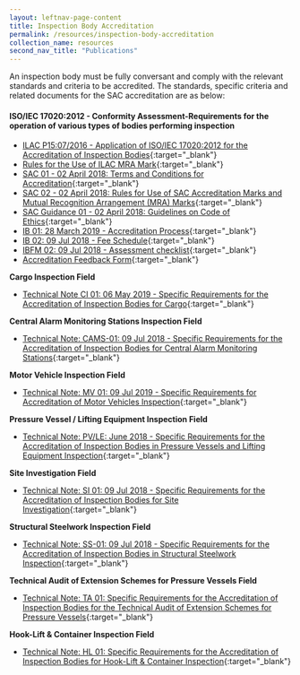 ```yaml
---
layout: leftnav-page-content
title: Inspection Body Accreditation
permalink: /resources/inspection-body-accreditation
collection_name: resources
second_nav_title: "Publications"
---
```


An inspection body must be fully conversant and comply with the relevant standards and criteria to be accredited. The standards, specific criteria and related documents for the SAC accreditation are as below:
#### ISO/IEC 17020:2012 - Conformity Assessment-Requirements for the operation of various types of bodies performing inspection

* [ILAC P15:07/2016 - Application of ISO/IEC 17020:2012 for the Accreditation of Inspection Bodies](/files/sac_documents/inspection_body_accreditation/ILAC_P15_07_2016.pdf){:target="_blank"}
* [Rules for the Use of ILAC MRA Mark](/files/sac_documents/inspection_body_accreditation/ILAC_R7_05_2015-Rules-for-the-Use-of-the-ILAC-MRA-Mark1.pdf){:target="_blank"}
* [SAC 01 - 02 April 2018: Terms and Conditions for Accreditation](/files/sac_documents/SAC%2001%20%2802%20April%202018%29.pdf){:target="_blank"}
* [SAC 02 - 02 April 2018: Rules for Use of SAC Accreditation Marks and Mutual Recognition Arrangement (MRA) Marks](/files/sac_documents/SAC%2002%20-%20SAC%20and%20MRA%20Marks%20%2802%20April%202018%29.pdf){:target="_blank"}
* [SAC Guidance 01 - 02 April 2018: Guidelines on Code of Ethics](/files/sac_documents/SAC%20Guidance%2001%20-%20Guidelines%20on%20Code%20of%20Ethics%20%2802%20April%202018%29.pdf){:target="_blank"}
* [IB 01: 28 March 2019 - Accreditation Process](/files/sac_documents/inspection_body_accreditation/IB%2001%20%2828%20March%202019%29.pdf){:target="_blank"}
* [IB 02: 09 Jul 2018 - Fee Schedule](/files/sac_documents/inspection_body_accreditation/IB%2002%20Fee%20Schedule%20%2809%20July%202018%29.pdf){:target="_blank"}
* [IBFM 02: 09 Jul 2018 - Assessment checklist](/files/sac_documents/inspection_body_accreditation/IBFM%2002_Assessment%20Checklist%20%2809%20July%202018%29.docx){:target="_blank"}
* [Accreditation Feedback Form](/files/sac_documents/SACFM10%20-%20AC%20feedback%20form%2002%20April%202018.doc){:target="_blank"}
 
  
**Cargo Inspection Field**
* [Technical Note CI 01: 06 May 2019 - Specific Requirements for the Accreditation of Inspection Bodies for Cargo](/files/sac_documents/inspection_body_accreditation/CI%2001%20%286%20May%202019%29.pdf){:target="_blank"}

**Central Alarm Monitoring Stations Inspection Field**
* [Technical Note: CAMS-01: 09 Jul 2018 - Specific Requirements for the Accreditation of Inspection Bodies for Central Alarm Monitoring Stations](/files/sac_documents/inspection_body_accreditation/CAMS%2001%20%2809%20July%202018%29.pdf){:target="_blank"}
 
**Motor Vehicle Inspection Field**
* [Technical Note: MV 01: 09 Jul 2019 - Specific Requirements for Accreditation of Motor Vehicles Inspection](/files/sac_documents/inspection_body_accreditation/MV%2001%20%2809%20July%202018%29.pdf){:target="_blank"}
 
**Pressure Vessel / Lifting Equipment Inspection Field**
* [Technical Note: PV/LE: June 2018 - Specific Requirements for the Accreditation of Inspection Bodies in Pressure Vessels and Lifting Equipment Inspection](/files/sac_documents/inspection_body_accreditation/Technical%20Note%20PVLE%2001%20%2805%20June%202018%29.pdf){:target="_blank"}
 
**Site Investigation Field**
* [Technical Note: SI 01: 09 Jul 2018 - Specific Requirements for the Accreditation of Inspection Bodies for Site Investigation](/files/sac_documents/inspection_body_accreditation/SI%2001%20%2809%20July%202018%29.pdf){:target="_blank"}

**Structural Steelwork Inspection Field**
* [Technical Note: SS-01: 09 Jul 2018 - Specific Requirements for the Accreditation of Inspection Bodies in Structural Steelwork Inspection](/files/sac_documents/inspection_body_accreditation/SS%2001%20%2809%20July%202018%29.pdf){:target="_blank"}
 
**Technical Audit of Extension Schemes for Pressure Vessels Field**
* [Technical Note: TA 01: Specific Requirements for the Accreditation of Inspection Bodies for the Technical Audit of Extension Schemes for Pressure Vessels](/files/sac_documents/inspection_body_accreditation/TA01%20%2809%20July%202018%29.pdf){:target="_blank"}
  
**Hook-Lift & Container Inspection Field**
* [Technical Note: HL 01: Specific Requirements for the Accreditation of Inspection Bodies for Hook-Lift & Container Inspection](https://www.sac-accreditation.gov.sg/Resources/sac_documents/Documents/Inspection_Bodies/Related_Documents/HL01%20%2809%20July%202018%29.pdf){:target="_blank"}
